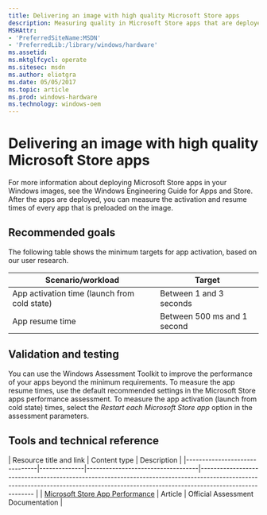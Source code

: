 ```yaml
---
title: Delivering an image with high quality Microsoft Store apps
description: Measuring quality in Microsoft Store apps that are deployed with a Windows image
MSHAttr:
- 'PreferredSiteName:MSDN'
- 'PreferredLib:/library/windows/hardware'
ms.assetid: 
ms.mktglfcycl: operate
ms.sitesec: msdn
ms.author: eliotgra
ms.date: 05/05/2017
ms.topic: article
ms.prod: windows-hardware
ms.technology: windows-oem
---
```


# Delivering an image with high quality Microsoft Store apps

For more information about deploying Microsoft Store apps in your Windows images, see the Windows Engineering Guide for Apps and Store. After the apps are deployed, you can measure the activation and resume times of every app that is preloaded on the image.

## Recommended goals

The following table shows the minimum targets for app activation, based on our user research.

| Scenario/workload                            | Target |
|----------------------------------------------|----------------------------|
| App activation time (launch from cold state) | Between 1 and 3 seconds |
| App resume time                              | Between 500 ms and 1 second |


## Validation and testing

You can use the Windows Assessment Toolkit to improve the performance of your apps beyond the minimum requirements. To measure the app resume times, use the default recommended settings in the Microsoft Store apps performance assessment. To measure the app activation (launch from cold state) times, select the *Restart each Microsoft Store app* option in the assessment parameters.

## Tools and technical reference

| Resource title and link        | Content type | Description                       | 
|-------------------------------|--------------|-----------------------------------|-------------------------------------------------------------------------------------------------------------------------------------------------------------------------------------- |
| [Microsoft Store App Performance](https://msdn.microsoft.com/en-us/library/windows/hardware/dn246955.aspx) | Article      | Official Assessment Documentation | 


